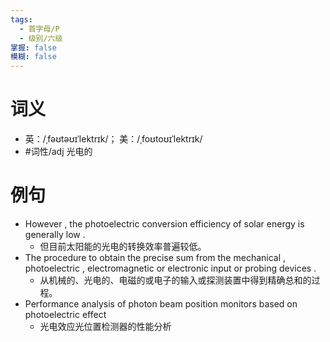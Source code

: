 ```yaml
---
tags:
  - 首字母/P
  - 级别/六级
掌握: false
模糊: false
---
```

# 词义
- 英：/ˌfəʊtəʊɪˈlektrɪk/； 美：/ˌfoʊtoʊɪˈlektrɪk/
- #词性/adj  光电的
# 例句
- However , the photoelectric conversion efficiency of solar energy is generally low .
	- 但目前太阳能的光电的转换效率普遍较低。
- The procedure to obtain the precise sum from the mechanical , photoelectric , electromagnetic or electronic input or probing devices .
	- 从机械的、光电的、电磁的或电子的输入或探测装置中得到精确总和的过程。
- Performance analysis of photon beam position monitors based on photoelectric effect
	- 光电效应光位置检测器的性能分析
